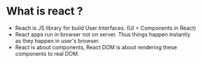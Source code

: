 # What is react ?

- Reach is JS library for build User Interfaces. (UI = Components in React) 
- React apps run in browser not on server. Thus things happen instantly as they happen in user's browser.
- React is about components, React DOM is about rendering these components to real DOM.
